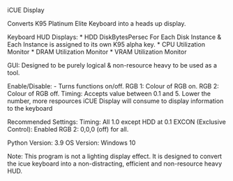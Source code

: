 iCUE Display

Converts K95 Platinum Elite Keyboard into a heads up display.


Keyboard HUD Displays:
	* HDD DiskBytesPersec For Each Disk Instance & Each Instance is assigned to its own K95 alpha key.
	* CPU Utilization Monitor
	* DRAM Utilization Monitor
	* VRAM Utilization Monitor

GUI:
Designed to be purely logical & non-resource heavy to be used as a tool.

Enable/Disable: - Turns functions on/off.
RGB 1: Colour of RGB on.
RGB 2: Colour of RGB off.
Timing: Accepts value between 0.1 and 5. Lower the number, more respources iCUE Display will consume to display information
to the keyboard


Recommended Settings:
Timing: All 1.0 except HDD at 0.1
EXCON (Exclusive Control): Enabled
RGB 2: 0,0,0 (off) for all.


Python Version: 3.9
OS Version: Windows 10

Note: This program is not a lighting display effect. It is designed to convert the icue keyboard into a non-distracting,
efficient and non-resource heavy HUD.
